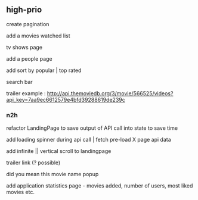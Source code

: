 ## high-prio

create pagination

add a movies watched list

tv shows page

add a people page

add sort by popular | top rated

search bar

trailer example : http://api.themoviedb.org/3/movie/566525/videos?api_key=7aa9ec6612579e4bfd39288619de239c

### n2h

refactor LandingPage to save output of API call into state to save time

add loading spinner during api call | fetch pre-load X page api data

add infinite || vertical scroll to landingpage

trailer link (? possible)

did you mean this movie name popup

add application statistics page - movies added, number of users, most liked movies etc.

